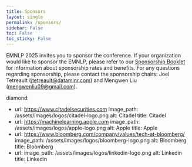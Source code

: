```yaml
---
title: Sponsors
layout: single
permalink: /sponsors/
sidebar: False
toc: False
toc_sticky: False
---
```

EMNLP 2025 invites you to sponsor the conference. If your organization would like to sponsor the EMNLP, please refer to our [Sponsorship Booklet](/assets/Sponsorship%20brochure%20for%20ACL%202025%20conferences.pdf) for information about sponsorship rates and benefits. For any questions regarding sponsorship, please contact the sponsorship chairs: Joel Tetreault (<jtetreault@dataminr.com>) and Mengwen Liu (<mengwenliu09@gmail.com>).

diamond:
- url: https://www.citadelsecurities.com
  image_path: /assets/images/logos/citadel-logo.png
  alt: Citadel
  title: Citadel
- url: https://machinelearning.apple.com
  image_path: /assets/images/logos/apple-logo.png
  alt: Apple
  title: Apple
- url: https://www.bloomberg.com/company/values/tech-at-bloomberg/
  image_path: /assets/images/logos/bloomberg-logo.png
  alt: Bloomberg
  title: Bloomberg
- url: 
  image_path: /assets/images/logos/linkedin-logo.png
  alt: Linkedin
  title: Linkedin